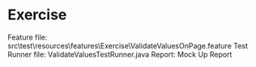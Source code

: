 # Exercise
Feature file: src\test\resources\features\Exercise\ValidateValuesOnPage.feature
Test Runner file: ValidateValuesTestRunner.java
Report: Mock Up Report
